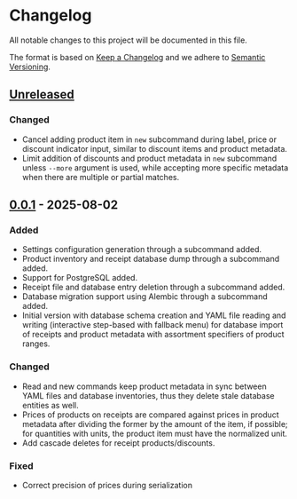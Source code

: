 # Changelog

All notable changes to this project will be documented in this file.

The format is based on [Keep a Changelog](https://keepachangelog.com/en/1.1.0/)
and we adhere to [Semantic Versioning](https://semver.org/spec/v2.0.0.html).

## [Unreleased]

### Changed

- Cancel adding product item in `new` subcommand during label, price or 
  discount indicator input, similar to discount items and product metadata.
- Limit addition of discounts and product metadata in `new` subcommand unless 
  `--more` argument is used, while accepting more specific metadata when there 
  are multiple or partial matches.

## [0.0.1] - 2025-08-02

### Added

- Settings configuration generation through a subcommand added.
- Product inventory and receipt database dump through a subcommand added.
- Support for PostgreSQL added.
- Receipt file and database entry deletion through a subcommand added.
- Database migration support using Alembic through a subcommand added.
- Initial version with database schema creation and YAML file reading and 
  writing (interactive step-based with fallback menu) for database import of 
  receipts and product metadata with assortment specifiers of product ranges.

### Changed

- Read and new commands keep product metadata in sync between YAML files and 
  database inventories, thus they delete stale database entities as well.
- Prices of products on receipts are compared against prices in product 
  metadata after dividing the former by the amount of the item, if possible; 
  for quantities with units, the product item must have the normalized unit.
- Add cascade deletes for receipt products/discounts.

### Fixed

- Correct precision of prices during serialization

[Unreleased]: https://github.com/lhelwerd/rechu/compare/v0.0.1...HEAD
[0.0.1]: https://github.com/lhelwerd/rechu/releases/tag/v0.0.1
